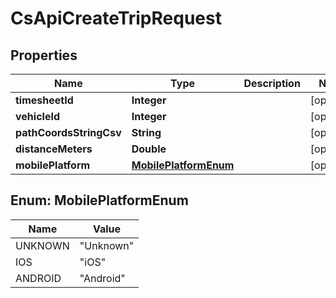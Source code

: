 
# CsApiCreateTripRequest

## Properties
Name | Type | Description | Notes
------------ | ------------- | ------------- | -------------
**timesheetId** | **Integer** |  |  [optional]
**vehicleId** | **Integer** |  |  [optional]
**pathCoordsStringCsv** | **String** |  |  [optional]
**distanceMeters** | **Double** |  |  [optional]
**mobilePlatform** | [**MobilePlatformEnum**](#MobilePlatformEnum) |  |  [optional]


<a name="MobilePlatformEnum"></a>
## Enum: MobilePlatformEnum
Name | Value
---- | -----
UNKNOWN | &quot;Unknown&quot;
IOS | &quot;iOS&quot;
ANDROID | &quot;Android&quot;



